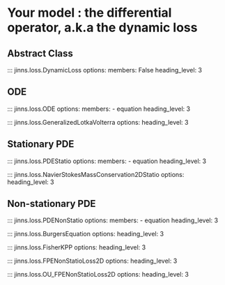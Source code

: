 # Your model : the differential operator, a.k.a the dynamic loss

## Abstract Class

::: jinns.loss.DynamicLoss
    options:
        members: False
        heading_level: 3

## ODE

::: jinns.loss.ODE
    options:
        members:
            - equation
        heading_level: 3

::: jinns.loss.GeneralizedLotkaVolterra
    options:
      heading_level: 3

## Stationary PDE

::: jinns.loss.PDEStatio
    options:
        members:
            - equation
        heading_level: 3

::: jinns.loss.NavierStokesMassConservation2DStatio
    options:
      heading_level: 3

## Non-stationary PDE

::: jinns.loss.PDENonStatio
    options:
        members:
            - equation
        heading_level: 3

::: jinns.loss.BurgersEquation
    options:
      heading_level: 3

::: jinns.loss.FisherKPP
    options:
      heading_level: 3

::: jinns.loss.FPENonStatioLoss2D
    options:
      heading_level: 3

::: jinns.loss.OU_FPENonStatioLoss2D
    options:
      heading_level: 3
